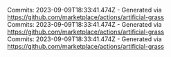 Commits: 2023-09-09T18:33:41.474Z - Generated via https://github.com/marketplace/actions/artificial-grass
<br>
Commits: 2023-09-09T18:33:41.474Z - Generated via https://github.com/marketplace/actions/artificial-grass
<br>
Commits: 2023-09-09T18:33:41.474Z - Generated via https://github.com/marketplace/actions/artificial-grass
<br>
